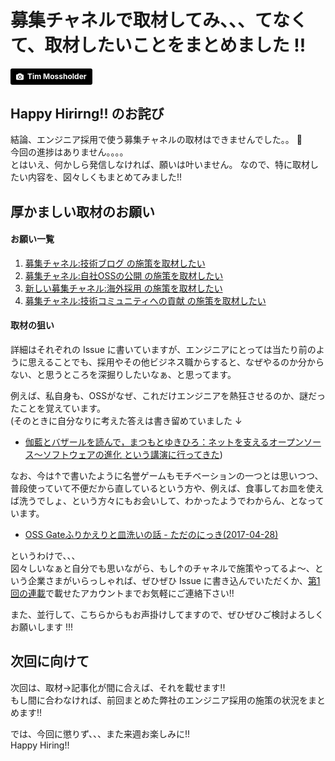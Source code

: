 # 募集チャネルで取材してみ、、、てなくて、取材したいことをまとめました !!

<a style="background-color:black;color:white;text-decoration:none;padding:4px 6px;font-family:-apple-system, BlinkMacSystemFont, &quot;San Francisco&quot;, &quot;Helvetica Neue&quot;, Helvetica, Ubuntu, Roboto, Noto, &quot;Segoe UI&quot;, Arial, sans-serif;font-size:12px;font-weight:bold;line-height:1.2;display:inline-block;border-radius:3px;" href="https://unsplash.com/@timmossholder?utm_medium=referral&amp;utm_campaign=photographer-credit&amp;utm_content=creditBadge" target="_blank" rel="noopener noreferrer" title="Download free do whatever you want high-resolution photos from Tim Mossholder"><span style="display:inline-block;padding:2px 3px;"><svg xmlns="http://www.w3.org/2000/svg" style="height:12px;width:auto;position:relative;vertical-align:middle;top:-1px;fill:white;" viewBox="0 0 32 32"><title></title><path d="M20.8 18.1c0 2.7-2.2 4.8-4.8 4.8s-4.8-2.1-4.8-4.8c0-2.7 2.2-4.8 4.8-4.8 2.7.1 4.8 2.2 4.8 4.8zm11.2-7.4v14.9c0 2.3-1.9 4.3-4.3 4.3h-23.4c-2.4 0-4.3-1.9-4.3-4.3v-15c0-2.3 1.9-4.3 4.3-4.3h3.7l.8-2.3c.4-1.1 1.7-2 2.9-2h8.6c1.2 0 2.5.9 2.9 2l.8 2.4h3.7c2.4 0 4.3 1.9 4.3 4.3zm-8.6 7.5c0-4.1-3.3-7.5-7.5-7.5-4.1 0-7.5 3.4-7.5 7.5s3.3 7.5 7.5 7.5c4.2-.1 7.5-3.4 7.5-7.5z"></path></svg></span><span style="display:inline-block;padding:2px 3px;">Tim Mossholder</span></a>

## Happy Hirirng!! のお詫び

結論、エンジニア採用で使う募集チャネルの取材はできませんでした。。 :bow:  
今回の進捗はありません。。。。  
とはいえ、何かしら発信しなければ、願いは叶いません。
なので、特に取材したい内容を、図々しくもまとめてみました!!

## 厚かましい取材のお願い

#### お願い一覧

1. [募集チャネル:技術ブログ の施策を取材したい](    https://github.com/sezemiadmin/happy-hiring/issues/12)
2. [募集チャネル:自社OSSの公開 の施策を取材したい](https://github.com/sezemiadmin/happy-hiring/issues/13)
3. [新しい募集チャネル:海外採用 の施策を取材したい](https://github.com/sezemiadmin/happy-hiring/issues/14)
4. [募集チャネル:技術コミュニティへの貢献 の施策を取材したい](https://github.com/sezemiadmin/happy-hiring/issues/15)

#### 取材の狙い

詳細はそれぞれの Issue に書いていますが、エンジニアにとっては当たり前のように思えることでも、採用やその他ビジネス職からすると、なぜやるのか分からない、と思うところを深掘りしたいなぁ、と思ってます。

例えば、私自身も、OSSがなぜ、これだけエンジニアを熱狂させるのか、謎だったことを覚えています。  
(そのときに自分なりに考えた答えは書き留めていました ↓
*  [伽藍とバザールを読んで，まつもとゆきひろ：ネットを支えるオープンソース〜ソフトウェアの進化 という講演に行ってきた](http://sezemi.hatenablog.com/entry/2015/04/20/180558))

なお、今は↑で書いたように名誉ゲームもモチベーションの一つとは思いつつ、普段使っていて不便だから直しているという方や、例えば、食事してお皿を使えば洗うでしょ、という方々にもお会いして、わかったようでわからん、となっています。

* [OSS Gateふりかえりと皿洗いの話 - ただのにっき(2017-04-28)](http://sho.tdiary.net/20170428.html#p01)

というわけで、、、  
図々しいなぁと自分でも思いながら、もし↑のチャネルで施策やってるよ～、という企業さまがいらっしゃれば、ぜひぜひ Issue に書き込んでいただくか、[第1回の連載](http://happy-hiring.hatenablog.com/entry/2017/08/10/113000)で載せたアカウントまでお気軽にご連絡下さい!!

また、並行して、こちらからもお声掛けしてますので、ぜひぜひご検討よろしくお願いします !!!

## 次回に向けて

次回は、取材->記事化が間に合えば、それを載せます!!  
もし間に合わなければ、前回まとめた弊社のエンジニア採用の施策の状況をまとめます!!

では、今回に懲りず、、、また来週お楽しみに!!  
Happy Hiring!!
